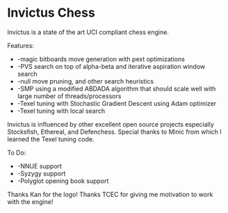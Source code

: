 # Invictus Chess

Invictus is a state of the art UCI compliant chess engine. 

Features:
* -magic bitboards move generation with pext optimizations
* -PVS search on top of alpha-beta and iterative aspiration window search
* -null move pruning, and other search heuristics
* -SMP using a modified ABDADA algorithm that should scale well with large number of threads/processors
* -Texel tuning with Stochastic Gradient Descent using Adam optimizer
* -Texel tuning with local search

Invictus is influenced by other excellent open source projects especially Stocksfish, Ethereal, and Defenchess. Special thanks to Minic from which I learned the Texel tuning code.

To Do:
* -NNUE support
* -Syzygy support
* -Polyglot opening book support

Thanks Kan for the logo! Thanks TCEC for giving me motivation to work with the engine!

